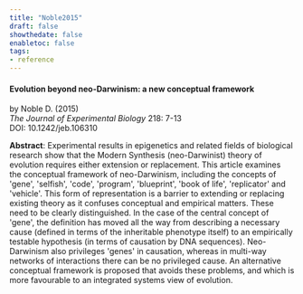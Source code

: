 ```yaml
---
title: "Noble2015"
draft: false
showthedate: false
enabletoc: false
tags:
- reference
---
```


#### **Evolution beyond neo-Darwinism: a new conceptual framework**     
by Noble D. (2015)         
*The Journal of Experimental Biology* 218: 7-13       
DOI: 10.1242/jeb.106310     

**Abstract**:  Experimental results in epigenetics and related fields of biological research show that the Modern Synthesis (neo-Darwinist) theory of evolution requires either extension or replacement. This article examines the conceptual framework of neo-Darwinism, including the concepts of 'gene', 'selfish', 'code', 'program', 'blueprint', 'book of life', 'replicator' and 'vehicle'. This form of representation is a barrier to extending or replacing existing theory as it confuses conceptual and empirical matters. These need to be clearly distinguished. In the case of the central concept of 'gene', the definition has moved all the way from describing a necessary cause (defined in terms of the inheritable phenotype itself) to an empirically testable hypothesis (in terms of causation by DNA sequences). Neo-Darwinism also privileges 'genes' in causation, whereas in multi-way networks of interactions there can be no privileged cause. An alternative conceptual framework is proposed that avoids these problems, and which is more favourable to an integrated systems view of evolution.

